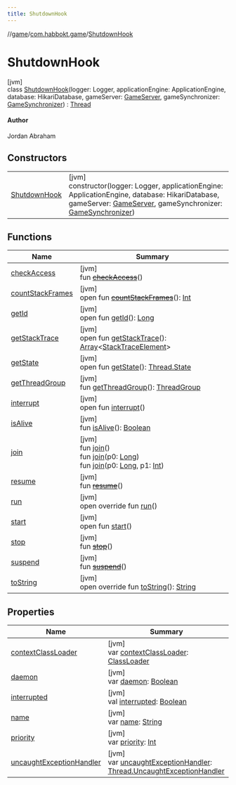```yaml
---
title: ShutdownHook
---
```

//[game](../../../index.html)/[com.habbokt.game](../index.html)/[ShutdownHook](index.html)



# ShutdownHook



[jvm]\
class [ShutdownHook](index.html)(logger: Logger, applicationEngine: ApplicationEngine, database: HikariDatabase, gameServer: [GameServer](../-game-server/index.html), gameSynchronizer: [GameSynchronizer](../-game-synchronizer/index.html)) : [Thread](https://docs.oracle.com/javase/8/docs/api/java/lang/Thread.html)

#### Author



Jordan Abraham



## Constructors


| | |
|---|---|
| [ShutdownHook](-shutdown-hook.html) | [jvm]<br>constructor(logger: Logger, applicationEngine: ApplicationEngine, database: HikariDatabase, gameServer: [GameServer](../-game-server/index.html), gameSynchronizer: [GameSynchronizer](../-game-synchronizer/index.html)) |


## Functions


| Name | Summary |
|---|---|
| [checkAccess](index.html#78173473%2FFunctions%2F-296670760) | [jvm]<br>fun [~~checkAccess~~](index.html#78173473%2FFunctions%2F-296670760)() |
| [countStackFrames](index.html#2119597422%2FFunctions%2F-296670760) | [jvm]<br>open fun [~~countStackFrames~~](index.html#2119597422%2FFunctions%2F-296670760)(): [Int](https://kotlinlang.org/api/latest/jvm/stdlib/kotlin/-int/index.html) |
| [getId](index.html#1154473532%2FFunctions%2F-296670760) | [jvm]<br>open fun [getId](index.html#1154473532%2FFunctions%2F-296670760)(): [Long](https://kotlinlang.org/api/latest/jvm/stdlib/kotlin/-long/index.html) |
| [getStackTrace](index.html#-1953074182%2FFunctions%2F-296670760) | [jvm]<br>open fun [getStackTrace](index.html#-1953074182%2FFunctions%2F-296670760)(): [Array](https://kotlinlang.org/api/latest/jvm/stdlib/kotlin/-array/index.html)&lt;[StackTraceElement](https://docs.oracle.com/javase/8/docs/api/java/lang/StackTraceElement.html)&gt; |
| [getState](index.html#-1528754478%2FFunctions%2F-296670760) | [jvm]<br>open fun [getState](index.html#-1528754478%2FFunctions%2F-296670760)(): [Thread.State](https://docs.oracle.com/javase/8/docs/api/java/lang/Thread.State.html) |
| [getThreadGroup](index.html#1757263054%2FFunctions%2F-296670760) | [jvm]<br>fun [getThreadGroup](index.html#1757263054%2FFunctions%2F-296670760)(): [ThreadGroup](https://docs.oracle.com/javase/8/docs/api/java/lang/ThreadGroup.html) |
| [interrupt](index.html#-638971094%2FFunctions%2F-296670760) | [jvm]<br>open fun [interrupt](index.html#-638971094%2FFunctions%2F-296670760)() |
| [isAlive](index.html#-92445750%2FFunctions%2F-296670760) | [jvm]<br>fun [isAlive](index.html#-92445750%2FFunctions%2F-296670760)(): [Boolean](https://kotlinlang.org/api/latest/jvm/stdlib/kotlin/-boolean/index.html) |
| [join](index.html#-890778781%2FFunctions%2F-296670760) | [jvm]<br>fun [join](index.html#-890778781%2FFunctions%2F-296670760)()<br>fun [join](index.html#1587127286%2FFunctions%2F-296670760)(p0: [Long](https://kotlinlang.org/api/latest/jvm/stdlib/kotlin/-long/index.html))<br>fun [join](index.html#-1662778457%2FFunctions%2F-296670760)(p0: [Long](https://kotlinlang.org/api/latest/jvm/stdlib/kotlin/-long/index.html), p1: [Int](https://kotlinlang.org/api/latest/jvm/stdlib/kotlin/-int/index.html)) |
| [resume](index.html#-1122232896%2FFunctions%2F-296670760) | [jvm]<br>fun [~~resume~~](index.html#-1122232896%2FFunctions%2F-296670760)() |
| [run](run.html) | [jvm]<br>open override fun [run](run.html)() |
| [start](index.html#614703627%2FFunctions%2F-296670760) | [jvm]<br>open fun [start](index.html#614703627%2FFunctions%2F-296670760)() |
| [stop](index.html#1315242891%2FFunctions%2F-296670760) | [jvm]<br>fun [~~stop~~](index.html#1315242891%2FFunctions%2F-296670760)() |
| [suspend](index.html#-1383820431%2FFunctions%2F-296670760) | [jvm]<br>fun [~~suspend~~](index.html#-1383820431%2FFunctions%2F-296670760)() |
| [toString](index.html#-1632822175%2FFunctions%2F-296670760) | [jvm]<br>open override fun [toString](index.html#-1632822175%2FFunctions%2F-296670760)(): [String](https://kotlinlang.org/api/latest/jvm/stdlib/kotlin/-string/index.html) |


## Properties


| Name | Summary |
|---|---|
| [contextClassLoader](index.html#282378833%2FProperties%2F-296670760) | [jvm]<br>var [contextClassLoader](index.html#282378833%2FProperties%2F-296670760): [ClassLoader](https://docs.oracle.com/javase/8/docs/api/java/lang/ClassLoader.html) |
| [daemon](index.html#1343080265%2FProperties%2F-296670760) | [jvm]<br>var [daemon](index.html#1343080265%2FProperties%2F-296670760): [Boolean](https://kotlinlang.org/api/latest/jvm/stdlib/kotlin/-boolean/index.html) |
| [interrupted](index.html#1961623595%2FProperties%2F-296670760) | [jvm]<br>val [interrupted](index.html#1961623595%2FProperties%2F-296670760): [Boolean](https://kotlinlang.org/api/latest/jvm/stdlib/kotlin/-boolean/index.html) |
| [name](index.html#425282850%2FProperties%2F-296670760) | [jvm]<br>var [name](index.html#425282850%2FProperties%2F-296670760): [String](https://kotlinlang.org/api/latest/jvm/stdlib/kotlin/-string/index.html) |
| [priority](index.html#-2119236567%2FProperties%2F-296670760) | [jvm]<br>var [priority](index.html#-2119236567%2FProperties%2F-296670760): [Int](https://kotlinlang.org/api/latest/jvm/stdlib/kotlin/-int/index.html) |
| [uncaughtExceptionHandler](index.html#-613301027%2FProperties%2F-296670760) | [jvm]<br>var [uncaughtExceptionHandler](index.html#-613301027%2FProperties%2F-296670760): [Thread.UncaughtExceptionHandler](https://docs.oracle.com/javase/8/docs/api/java/lang/Thread.UncaughtExceptionHandler.html) |

